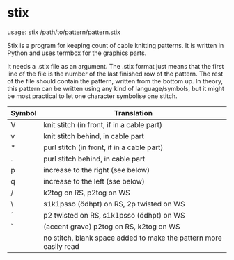 # stix
usage: stix /path/to/pattern/pattern.stix

Stix is a program for keeping count of cable knitting patterns. It is written 
in Python and uses termbox for the graphics parts.

It needs a .stix file as an argument. The .stix format just means that the
first line of the file is the number of the last finished row of the pattern.
The rest of the file should contain the pattern, written from the bottom up.
In theory, this pattern can be written using any kind of language/symbols, but
it might be most practical to let one character symbolise one stitch.

Symbol | Translation 
------ | -------------
   V   | knit stitch (in front, if in a cable part)
   v   | knit stitch behind, in cable part
  \*   | purl stitch (in front, if in a cable part)
   .   | purl stitch behind, in cable part
   p   | increase to the right (see below)
   q   | increase to the left (sse below)
   /   | k2tog on RS, p2tog on WS
   \   | s1k1psso (ödhpt) on RS, 2p twisted on WS
   ´   | p2 twisted on RS, s1k1psso (ödhpt) on WS
  \`   | (accent grave) p2tog on RS, k2tog on WS
       | no stitch, blank space added to make the pattern more easily read

